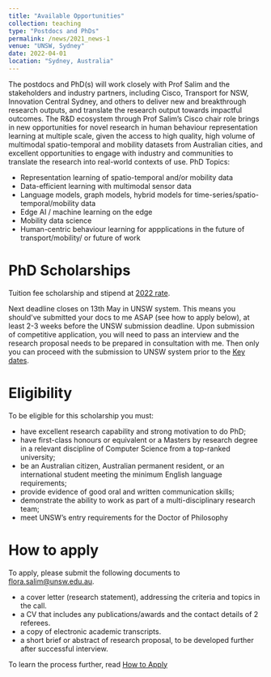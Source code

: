 ```yaml
---
title: "Available Opportunities"
collection: teaching
type: "Postdocs and PhDs"
permalink: /news/2021_news-1
venue: "UNSW, Sydney"
date: 2022-04-01
location: "Sydney, Australia"
---
```


The postdocs and PhD(s) will work closely with Prof Salim and the stakeholders and industry partners, including Cisco, Transport for NSW, Innovation Central Sydney, and others to deliver new and breakthrough research outputs, and translate the research output towards impactful outcomes. The R&D ecosystem through Prof Salim’s Cisco chair role brings in new opportunities for novel research in human behaviour representation learning at multiple scale, given the access to high quality, high volume of multimodal spatio-temporal and mobility datasets from Australian cities, and excellent  opportunities to engage with industry and communities to translate the research into real-world contexts of use.
PhD Topics:
- Representation learning of spatio-temporal and/or mobility data
- Data-efficient learning with multimodal sensor data
- Language models, graph models, hybrid models for time-series/spatio-temporal/mobility data
- Edge AI / machine learning on the edge
- Mobility data science
- Human-centric behaviour learning for appplications in the future of transport/mobility/ or future of work

PhD Scholarships
======
Tuition fee scholarship and stipend at [2022 rate](https://research.unsw.edu.au/international-research-scholarships).

Next deadline closes on 13th May in UNSW system. This means you should've submitted your docs to me ASAP (see how to apply below), at least 2-3 weeks before the UNSW submission deadline. Upon submission of competitive application, you will need to pass an interview and the research proposal needs to be prepared in consultation with me. Then only you can proceed with the submission to UNSW system prior to the [Key dates](https://research.unsw.edu.au/key-dates). 

Eligibility
======
To be eligible for this scholarship you must:
- have excellent research capability and strong motivation to do PhD;
- have first-class honours or equivalent or a Masters by research degree in a relevant discipline of Computer Science from a top-ranked university;
- be an Australian citizen, Australian permanent resident, or an international student meeting the minimum English language requirements;
- provide evidence of good oral and written communication skills;
- demonstrate the ability to work as part of a multi-disciplinary research team;
- meet UNSW’s entry requirements for the Doctor of Philosophy

How to apply
======
To apply, please submit the following documents to flora.salim@unsw.edu.au.
-	a cover letter (research statement), addressing the criteria and topics in the call. 
-	a CV that includes any publications/awards and the contact details of 2 referees.
-	a copy of electronic academic transcripts.
- a short brief or abstract of research proposal, to be developed further after successful interview.

To learn the process further, read [How to Apply](https://research.unsw.edu.au/how-apply)
